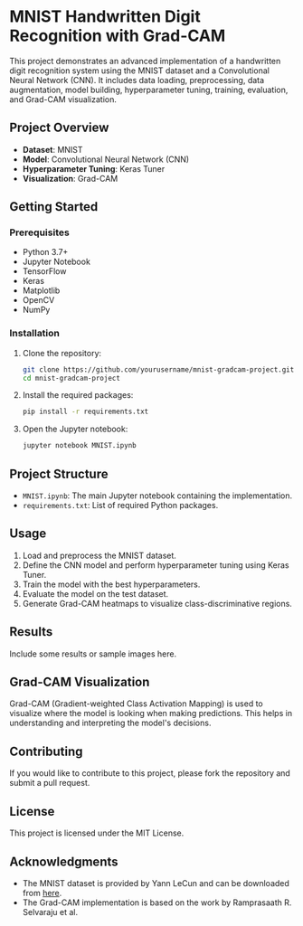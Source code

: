 
# MNIST Handwritten Digit Recognition with Grad-CAM

This project demonstrates an advanced implementation of a handwritten digit recognition system using the MNIST dataset and a Convolutional Neural Network (CNN). It includes data loading, preprocessing, data augmentation, model building, hyperparameter tuning, training, evaluation, and Grad-CAM visualization.

## Project Overview

- **Dataset**: MNIST
- **Model**: Convolutional Neural Network (CNN)
- **Hyperparameter Tuning**: Keras Tuner
- **Visualization**: Grad-CAM

## Getting Started

### Prerequisites

- Python 3.7+
- Jupyter Notebook
- TensorFlow
- Keras
- Matplotlib
- OpenCV
- NumPy

### Installation

1. Clone the repository:

   ```bash
   git clone https://github.com/yourusername/mnist-gradcam-project.git
   cd mnist-gradcam-project
   ```

2. Install the required packages:

   ```bash
   pip install -r requirements.txt
   ```

3. Open the Jupyter notebook:

   ```bash
   jupyter notebook MNIST.ipynb
   ```

## Project Structure

- `MNIST.ipynb`: The main Jupyter notebook containing the implementation.
- `requirements.txt`: List of required Python packages.

## Usage

1. Load and preprocess the MNIST dataset.
2. Define the CNN model and perform hyperparameter tuning using Keras Tuner.
3. Train the model with the best hyperparameters.
4. Evaluate the model on the test dataset.
5. Generate Grad-CAM heatmaps to visualize class-discriminative regions.

## Results

Include some results or sample images here.

## Grad-CAM Visualization

Grad-CAM (Gradient-weighted Class Activation Mapping) is used to visualize where the model is looking when making predictions. This helps in understanding and interpreting the model's decisions.

## Contributing

If you would like to contribute to this project, please fork the repository and submit a pull request.

## License

This project is licensed under the MIT License.

## Acknowledgments

- The MNIST dataset is provided by Yann LeCun and can be downloaded from [here](http://yann.lecun.com/exdb/mnist/).
- The Grad-CAM implementation is based on the work by Ramprasaath R. Selvaraju et al.
